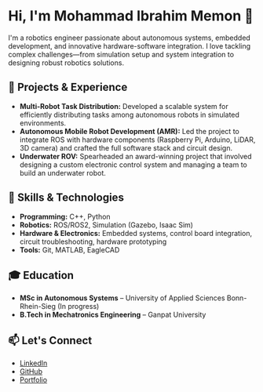 # Hi, I'm Mohammad Ibrahim Memon 👋

I'm a robotics engineer passionate about autonomous systems, embedded development, and innovative hardware-software integration. I love tackling complex challenges—from simulation setup and system integration to designing robust robotics solutions.

## 🚀 Projects & Experience

- **Multi-Robot Task Distribution:** Developed a scalable system for efficiently distributing tasks among autonomous robots in simulated environments.
- **Autonomous Mobile Robot Development (AMR):** Led the project to integrate ROS with hardware components (Raspberry Pi, Arduino, LiDAR, 3D camera) and crafted the full software stack and circuit design.
- **Underwater ROV:** Spearheaded an award-winning project that involved designing a custom electronic control system and managing a team to build an underwater robot.

## 🔧 Skills & Technologies

- **Programming:** C++, Python  
- **Robotics:** ROS/ROS2, Simulation (Gazebo, Isaac Sim)  
- **Hardware & Electronics:** Embedded systems, control board integration, circuit troubleshooting, hardware prototyping  
- **Tools:** Git, MATLAB, EagleCAD

## 🎓 Education

- **MSc in Autonomous Systems** – University of Applied Sciences Bonn-Rhein-Sieg (In progress)
- **B.Tech in Mechatronics Engineering** – Ganpat University

## 📫 Let's Connect

- [LinkedIn](https://linkedin.com/in/ibrahimmemon18)
- [GitHub](https://github.com/HBRS-SDP/ss24-multi-robot-task-distribution)
- [Portfolio](https://ibrahim-1811.github.io/)
